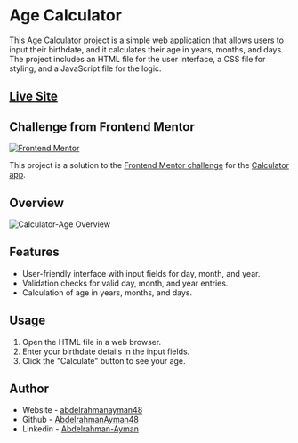 # Age Calculator

This Age Calculator project is a simple web application that allows users to input their birthdate, and it calculates their age in years, months, and days. The project includes an HTML file for the user interface, a CSS file for styling, and a JavaScript file for the logic.

## [Live Site](https://)

## Challenge from Frontend Mentor
[![Frontend Mentor](https://img.shields.io/badge/Frontend%20Mentor-Completed-brightgreen.svg)](https://www.frontendmentor.io/)

This project is a solution to the [Frontend Mentor challenge](https://www.frontendmentor.io/challenges/age-calculator-app-dF9DFFpj-Q) for the [Calculator app](https://main--mansy-age-calculator.netlify.app).

## Overview
![Calculator-Age Overview]()

## Features
- User-friendly interface with input fields for day, month, and year.
- Validation checks for valid day, month, and year entries.
- Calculation of age in years, months, and days.
## Usage
1. Open the HTML file in a web browser.
2. Enter your birthdate details in the input fields.
3. Click the "Calculate" button to see your age.


## Author

- Website - [abdelrahmanayman48](https://)
- Github - [AbdelrahmanAyman48](https://github.com/AbdelrahmanAyman48/calculator-web-app)
- Linkedin - [Abdelrahman-Ayman](https://www.linkedin.com/in/abdelrahman-ayman-290674252/)
